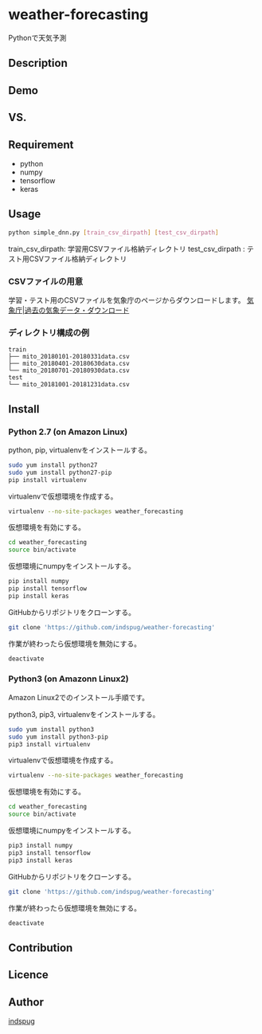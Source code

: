 weather-forecasting
====

Pythonで天気予測

## Description

## Demo

## VS. 

## Requirement

- python
- numpy
- tensorflow
- keras

## Usage

```bash
python simple_dnn.py [train_csv_dirpath] [test_csv_dirpath]
```

train_csv_dirpath: 学習用CSVファイル格納ディレクトリ
test_csv_dirpath : テスト用CSVファイル格納ディレクトリ

### CSVファイルの用意

学習・テスト用のCSVファイルを気象庁のページからダウンロードします。
[気象庁|過去の気象データ・ダウンロード](https://www.data.jma.go.jp/risk/obsdl/index.php)

### ディレクトリ構成の例

```
train
├── mito_20180101-20180331data.csv
├── mito_20180401-20180630data.csv
└── mito_20180701-20180930data.csv
test
└── mito_20181001-20181231data.csv
```

## Install

### Python 2.7 (on Amazon Linux)

python, pip, virtualenvをインストールする。
```bash
sudo yum install python27
sudo yum install python27-pip
pip install virtualenv
```

virtualenvで仮想環境を作成する。
```bash
virtualenv --no-site-packages weather_forecasting
```

仮想環境を有効にする。
```bash
cd weather_forecasting
source bin/activate
```

仮想環境にnumpyをインストールする。
```bash
pip install numpy
pip install tensorflow
pip install keras
```

GitHubからリポジトリをクローンする。
```bash
git clone 'https://github.com/indspug/weather-forecasting'
```

作業が終わったら仮想環境を無効にする。
```bash
deactivate
```
### Python3 (on Amazonn Linux2)
Amazon Linux2でのインストール手順です。

python3, pip3, virtualenvをインストールする。
```bash
sudo yum install python3
sudo yum install python3-pip
pip3 install virtualenv
```

virtualenvで仮想環境を作成する。
```bash
virtualenv --no-site-packages weather_forecasting
```

仮想環境を有効にする。
```bash
cd weather_forecasting
source bin/activate
```

仮想環境にnumpyをインストールする。
```bash
pip3 install numpy
pip3 install tensorflow
pip3 install keras
```

GitHubからリポジトリをクローンする。
```bash
git clone 'https://github.com/indspug/weather-forecasting'
```

作業が終わったら仮想環境を無効にする。
```bash
deactivate
```

## Contribution

## Licence

## Author

[indspug](https://github.com/indspug)
